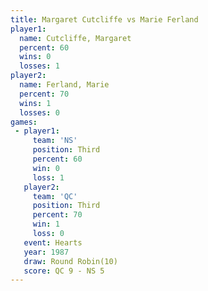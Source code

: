 ```yaml
---
title: Margaret Cutcliffe vs Marie Ferland
player1:                   
  name: Cutcliffe, Margaret
  percent: 60              
  wins: 0                  
  losses: 1                
player2:                   
  name: Ferland, Marie     
  percent: 70              
  wins: 1                  
  losses: 0                
games:
 - player1:         
     team: 'NS'     
     position: Third
     percent: 60    
     win: 0         
     loss: 1        
   player2:         
     team: 'QC'     
     position: Third
     percent: 70    
     win: 1         
     loss: 0        
   event: Hearts        
   year: 1987           
   draw: Round Robin(10)
   score: QC 9 - NS 5   
---
```


